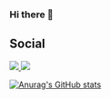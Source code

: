 ### Hi there 👋
## Social
<a href="https://www.instagram.com/changbro_/" target="_blank"><img src="https://img.shields.io/badge/Instagram-E4405F?style=flat-square&logo=instagram&logoColor=white"/>  <img src="https://img.shields.io/badge/shlee509@dongguk.ac.kr-EA4335?style=flat-square&logo=gmail&logoColor=white"/>


![Anurag's GitHub stats](https://github-readme-stats.vercel.app/api?username=LeeChangHyeong&show_icons=true&theme=radical)


